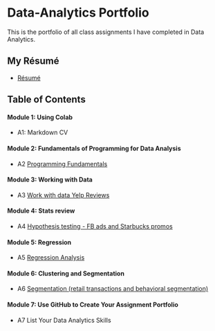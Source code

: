 # Data-Analytics Portfolio
This is the portfolio of all class assignments I have completed in Data Analytics.

## My Résumé

   - [Résumé](https://colab.research.google.com/drive/1gNtcVIppnBZjPM9RwQ5BVopBqiGhDISf?usp=drive_link)

## Table of Contents

#### Module 1: Using Colab

   - A1: Markdown CV

#### Module 2: Fundamentals of Programming for Data Analysis

   - A2 [Programming Fundamentals](https://drive.google.com/file/d/1txRpVyQA0iztlKb74yVSKAvUtXzVrbO5/view?usp=drive_link)

#### Module 3: Working with Data

   - A3 [Work with data Yelp Reviews](https://colab.research.google.com/drive/17INrzKCsR9SLPKvbbLIDx8yiJ40Gy9BP?usp=drive_link)

#### Module 4: Stats review

   - A4 [Hypothesis testing - FB ads and Starbucks promos](https://colab.research.google.com/drive/1q7sUdaL6MVIz54726yGvq9jDmGqVyPMi?usp=drive_link)
#### Module 5: Regression

   - A5 [Regression Analysis](https://colab.research.google.com/drive/1uymMKCl4LnmfnePs5_B4yQVBmLZhvrs0?usp=drive_link)
#### Module 6: Clustering and Segmentation

   - A6 [Segmentation (retail transactions and behavioral segmentation)](https://colab.research.google.com/drive/1rSplAc1bGb4UlxPiAZAvTz72gCDaVvae?usp=drive_link)
#### Module 7: Use GitHub to Create Your Assignment Portfolio

   - A7 List Your Data Analytics Skills
